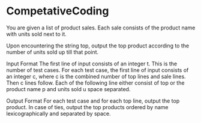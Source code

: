 # CompetativeCoding
You are given a list of product sales. Each sale consists of the product name with units sold next to it.

Upon encountering the string top, output the top product according to the number of units sold up till that point.

Input Format
The first line of input consists of an integer t. This is the number of test cases.
For each test case, 
the first line of input consists of an integer c,
where c is the combined number of top lines and sale lines. 
Then c lines follow. 
Each of the following line either consist of top or
the product name p 
and units sold u space separated.

Output Format
For each test case and 
for each top line, 
output the top product.
In case of ties, 
output the top products 
ordered by name lexicographically and separated by space.